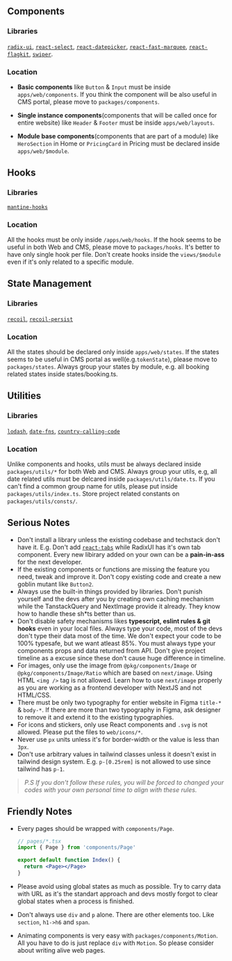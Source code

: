 ## Components

### Libraries

[`radix-ui`](https://www.radix-ui.com/), [`react-select`](https://react-select.com/), [`react-datepicker`](https://reactdatepicker.com/), [`react-fast-marquee`](https://www.react-fast-marquee.com/), [`react-flagkit`](https://www.npmjs.com/package/react-flagkit), [`swiper`](https://swiperjs.com/).

### Location

- **Basic components** like `Button` & `Input` must be inside `apps/web/components`. If you think the component will be also useful in CMS portal, please move to `packages/components`.

- **Single instance components**(components that will be called once for entire website) like `Header` & `Footer` must be inside `apps/web/layouts`.

- **Module base components**(components that are part of a module) like `HeroSection` in Home or `PricingCard` in Pricing must be declared inside `apps/web/$module`.

## Hooks

### Libraries

[`mantine-hooks`](https://mantine.dev/hooks/use-click-outside/)

### Location

All the hooks must be only inside `/apps/web/hooks`. If the hook seems to be useful in both Web and CMS, please move to `packages/hooks`. It's better to have only single hook per file. Don't create hooks inside the `views/$module` even if it's only related to a specific module.

## State Management

### Libraries

[`recoil`](https://recoiljs.org/), [`recoil-persist`](https://www.npmjs.com/package/recoil-persist)

### Location

All the states should be declared only inside `apps/web/states`. If the states seems to be useful in CMS portal as well(e.g.`tokenState`), please move to `packages/states`. Always group your states by module, e.g. all booking related states inside states/booking.ts.

## Utilities

### Libraries

[`lodash`](https://lodash.com/), [`date-fns`](https://www.npmjs.com/package/date-fns), [`country-calling-code`](https://www.npmjs.com/package/country-calling-code)

### Location

Unlike components and hooks, utils must be always declared inside `packages/utils/*` for both Web and CMS. Always group your utils, e.g, all date related utils must be delcared inside `packages/utils/date.ts`. If you can't find a common group name for utils, please put inside `packages/utils/index.ts`. Store project related constants on `packages/utils/consts/`.

## Serious Notes

- Don't install a library unless the existing codebase and techstack don't have it. E.g. Don't add [`react-tabs`](https://www.npmjs.com/package/react-tabs) while RadixUI has it's own tab component. Every new libirary added on your own can be a **pain-in-ass** for the next developer.
- If the existing components or functions are missing the feature you need, tweak and improve it. Don't copy existing code and create a new goblin mutant like `Button2`.
- Always use the built-in things provided by libraries. Don't punish yourself and the devs after you by creating own caching mechanism while the TanstackQuery and NextImage provide it already. They know how to handle these sh\*ts better than us.
- Don't disable safety mechanisms likes **typescript, eslint rules & git hooks** even in your local files. Always type your code, most of the devs don't type their data most of the time. We don't expect your code to be 100% typesafe, but we want atleast 85%. You must always type your components props and data returned from API. Don't give project timeline as a excuse since these don't cause huge difference in timeline.
- For images, only use the image from `@pkg/components/Image` or `@pkg/components/Image/Ratio` which are based on `next/image`. Using HTML `<img />` tag is not allowed. Learn how to use `next/image` properly as you are working as a frontend developer with NextJS and not HTML/CSS.
- There must be only two typography for entier website in Figma `title-*` & `body-*`. If there are more than two typography in Figma, ask designer to remove it and extend it to the existing typographies.
- For icons and stickers, only use React components and `.svg` is not allowed. Please put the files to `web/icons/*`.
- Never use `px` units unless it's for border-width or the value is less than `3px`.
- Don't use arbitrary values in tailwind classes unless it doesn't exist in tailwind design system. E.g. `p-[0.25rem]` is not allowed to use since tailwind has `p-1`.

> _P.S If you don't follow these rules, you will be forced to changed your codes with your own personal time to align with these rules._

## Friendly Notes

- Every pages should be wrapped with `components/Page`.

  ```jsx
  // pages/*.tsx
  import { Page } from 'components/Page'

  export default function Index() {
    return <Page></Page>
  }
  ```

- Please avoid using global states as much as possible. Try to carry data with URL as it's the standart approach and devs mostly forgot to clear global states when a process is finished.

- Don't always use `div` and `p` alone. There are other elements too. Like `section`, `h1->h6` and `span`.

- Animating components is very easy with `packages/components/Motion`. All you have to do is just replace `div` with `Motion`. So please consider about writing alive web pages.
